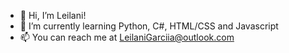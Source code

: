 - 👋 Hi, I’m Leilani!
- 🌱 I’m currently learning Python, C#, HTML/CSS and Javascript
- 📫 You can reach me at LeilaniGarciia@outlook.com

<!---
leilanigarciia/leilanigarciia is a ✨ special ✨ repository because its `README.md` (this file) appears on your GitHub profile.
You can click the Preview link to take a look at your changes.
--->
